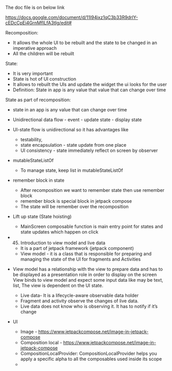 The doc file is on below link 

https://docs.google.com/document/d/11I94ixz1qC3b33R9drlY-cEDcCpEi4GrnMfILfA3tIg/edit#

Recomposition:

- It allows the whole UI to be rebuilt and the state to be changed in an imperative approach
- All the children will be rebuilt


State: 
- It is very important
- State is hot of UI construction 
- It allows to rebuilt the UIs and update the widget the ui looks for the user
- Definition: State in app is any value that value that can change over time

State as part of recomposition:
- state in an app is any value that can change over time
-  Unidirectional data flow - event - update state - display state
-  UI-state flow is unidirectional so it has advantages like
    - testability,
    - state encapsulation - state update from one place
    - UI consistency - state immediately reflect on screen by observer
- mutableStateListOf
    - To manage state, keep list in mutableStateListOf
   
- remember block in state
    - After recomposition we want to remember state then use remember block
    - remember block is special block in jetpack compose
    - The state will be remember over the recomposition
   
- Lift up state (State hoisting)
    - MainScreen composable function is main entry point for states and state updates which happen on click
    
- 45. Introduction to view model and live data
    - It is a part of jetpack framework (jetpack component)
    - View model - it is a class that is responsible for preparing and managing the state of the UI for fragments and Activities
    
- View model has a relationship with the view to prepare data and has to be displayed as a presentation role in order to display on the screen
      View binds to view model and expect some input data like may be text, list,
      The view is dependent on the UI state.

   -  Live data- It is a lifecycle-aware observable data holder
   - Fragment and activity observe the changes of live data. 
   - Live data does not know who is observing it. It has to notify if it’s change 
    
- UI 
   - Image - https://www.jetpackcompose.net/image-in-jetpack-compose
   - Composition local - https://www.jetpackcompose.net/image-in-jetpack-compose 
   - CompositionLocalProvider: 
      CompositionLocalProvider helps you apply a specific alpha to all the composables used inside its scope
   -   